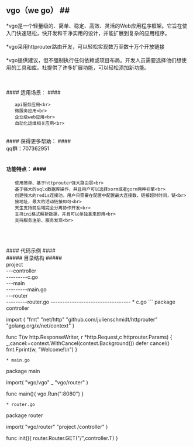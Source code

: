 ## vgo（we go） ##<br>

*vgo是一个轻量级的、简单、稳定、高效、灵活的Web应用程序框架。它旨在使入门快速轻松，快开发和干净实用的设计，并能扩展到复杂的应用程序。<br>  
*vgo采用httprouter路由开发，可以轻松实现数万至数十万个开放链接<br>  
*vgo提供建议，但不强制执行任何依赖或项目布局。开发人员需要选择他们想使用的工具和库。社提供了许多扩展功能，可以轻松添加新功能。<br>  
  
  
<br>   
<br>  
#### 适用场景： ####<br>

<ol>

    api服务应用<br>
    微服务应用<br>
    企业级web应用<br>
    自动化运维相关应用<br>  

</ol>

<br>  
#### 获得更多帮助： ####<br>
qq群：707362951<br>  
<br>


#### 功能特点： ####<br>
<ol>

    使用简单、基于httprouter强大路由层<br>
	基于强大的sqlx数据库操作，并且用户可以选择xorm或者gorm两种引擎<br>
	创建强大的redis连接池，用户只需要在配置中配置最大连接数，链接超时时间，链<br>接地址，最大的活动链接即可<br>
	天生支持前后端完全分离协作开发<br>
	支持ini格式解析数据，并且可以单独拿来即用<br>
	支持服务注册、服务发现<br>  

</ol>
<br>  
<br>  
<br>  
####  代码示例  ####<br>  
#####  目录结构  #####<br>
project<br>
---controller<br>
---------c.go<br>
---main<br>
---------main.go<br>
---router<br>
---------router.go
----------------------------------
* c.go
```
package controller

import (
   "fmt"
   "net/http"
   "github.com/julienschmidt/httprouter"
   "golang.org/x/net/context"
)


func T(w http.ResponseWriter, r *http.Request,c httprouter.Params) {
   _,cancel:=context.WithCancel(context.Background())
   defer cancel()
   fmt.Fprint(w, "Welcome!\n")
}
```
* main.go
```
package main

import(
   "vgo/vgo"
   _ "vgo/router"
)

func main(){
   vgo.Run(":8080")
}
```
* router.go
```
package router

import(
   "vgo/router"
   "project /controller"
)

func init(){
   router.Router.GET("/",controller.T)
}
```

